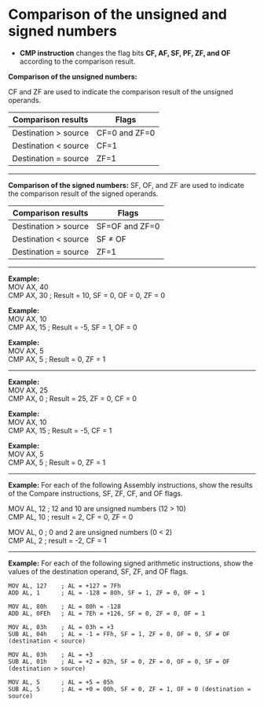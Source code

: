 # Comparison of the unsigned and signed numbers

- **CMP instruction** changes the flag bits **CF, AF, SF, PF, ZF, and OF** according to the comparison result.

**Comparison of the unsigned numbers:**

CF and ZF are used to indicate the comparison result of the unsigned operands.

| Comparison results   | Flags         |
| -------------------- | ------------- |
| Destination > source | CF=0 and ZF=0 |
| Destination < source | CF=1          |
| Destination = source | ZF=1          |

---

**Comparison of the signed numbers:**
SF, OF, and ZF are used to indicate the comparison result of the signed operands.

| Comparison results   | Flags          |
| -------------------- | -------------- |
| Destination > source | SF=OF and ZF=0 |
| Destination < source | SF ≠ OF        |
| Destination = source | ZF=1           |

---

**Example:**  
MOV AX, 40  
CMP AX, 30 ; Result = 10, SF = 0, OF = 0, ZF = 0

**Example:**  
MOV AX, 10  
CMP AX, 15 ; Result = -5, SF = 1, OF = 0

**Example:**  
MOV AX, 5  
CMP AX, 5 ; Result = 0, ZF = 1

---

**Example:**  
MOV AX, 25  
CMP AX, 0 ; Result = 25, ZF = 0, CF = 0

**Example:**  
MOV AX, 10  
CMP AX, 15 ; Result = -5, CF = 1

**Example:**  
MOV AX, 5  
CMP AX, 5 ; Result = 0, ZF = 1

---

**Example:** For each of the following Assembly instructions, show the results of the Compare instructions, SF, ZF, CF, and OF flags.

MOV AL, 12 ; 12 and 10 are unsigned numbers (12 > 10)  
CMP AL, 10 ; result = 2, CF = 0, ZF = 0

MOV AL, 0 ; 0 and 2 are unsigned numbers (0 < 2)  
CMP AL, 2 ; result = -2, CF = 1

---

**Example:** For each of the following signed arithmetic instructions, show the values of the destination operand, SF, ZF, and OF flags.

```assembly
MOV AL, 127    ; AL = +127 = 7Fh
ADD AL, 1      ; AL = -128 = 80h, SF = 1, ZF = 0, OF = 1

MOV AL, 80h    ; AL = 80h = -128
ADD AL, 0FEh   ; AL = 7Eh = +126, SF = 0, ZF = 0, OF = 1

MOV AL, 03h    ; AL = 03h = +3
SUB AL, 04h    ; AL = -1 = FFh, SF = 1, ZF = 0, OF = 0, SF ≠ OF (destination < source)

MOV AL, 03h    ; AL = +3
SUB AL, 01h    ; AL = +2 = 02h, SF = 0, ZF = 0, OF = 0, SF = OF (destination > source)

MOV AL, 5      ; AL = +5 = 05h
SUB AL, 5      ; AL = +0 = 00h, SF = 0, ZF = 1, OF = 0 (destination = source)

```
